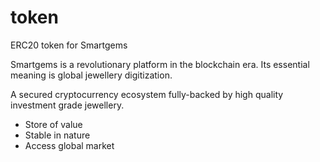 # token
ERC20 token for Smartgems

Smartgems is a revolutionary platform in the blockchain era. Its essential meaning is global jewellery digitization.

A secured cryptocurrency ecosystem fully-backed by high quality investment grade jewellery.
- Store of value
- Stable in nature
- Access global market
